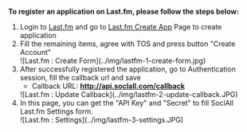 __To register an application on Last.fm, please follow the steps below:__

1. Login to [Last.fm](http://www.last.fm/) and go to [Last.fm Create App](http://www.last.fm/api/account/create) Page to create application
2. Fill the remaining items, agree with TOS and press button "Create Account"
    <div class="soclall-br"></div>
    ![Last.fm : Create Form](../img/lastfm-1-create-form.jpg)
    <div class="soclall-br"></div>
3. After successfully registered the application, go to Authentication session, fill the callback url and save
    * Callback URL: __http://api.soclall.com/callback__
    <div class="soclall-br"></div>
    ![Last.fm : Update Callback](../img/lastfm-2-update-callback.JPG)
    <div class="soclall-br"></div>
4. In this page, you can get the "API Key" and "Secret" to fill SoclAll Last.fm Settings form.
    <div class="soclall-br"></div>
    ![Last.fm : Settings](../img/lastfm-3-settings.JPG)
    <div class="soclall-br"></div>
